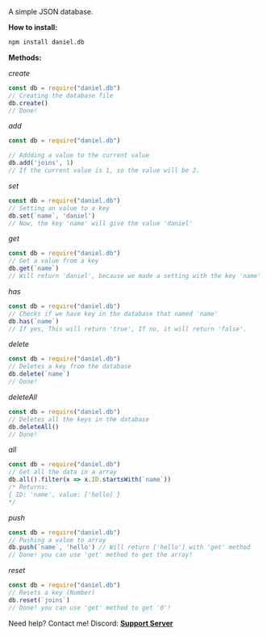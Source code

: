 A simple JSON database.

**How to install:**
```bat
npm install daniel.db
```


**Methods:**

*create*

```js
const db = require("daniel.db")
// Creating the database file 
db.create()
// Done!
```

*add*

```js
const db = require("daniel.db")

// Addding a value to the current value
db.add('joins', 1)
// If the current value is 1, so the value will be 2.
```

*set*

```js
const db = require("daniel.db")
// Setting an value to a key
db.set(`name`, 'daniel')
// Now, the key 'name' will give the value 'daniel'
```

*get*

```js
const db = require("daniel.db")
// Get a value from a key
db.get(`name`)
// Will return 'daniel', because we made a setting with the key 'name' and the value 'daniel'
```

*has*

```js
const db = require("daniel.db")
// Checks if we have key in the database that named 'name'
db.has(`name`)
// If yes, This will return 'true', If no, it will return 'false'.
```

*delete*

```js
const db = require("daniel.db")
// Deletes a key from the database
db.delete(`name`)
// Done!
```

*deleteAll*

```js
const db = require("daniel.db")
// Deletes all the keys in the database
db.deleteAll()
// Done!
```

*all*

```js
const db = require("daniel.db")
// Get all the data in a array
db.all().filter(x => x.ID.startsWith(`name`))
/* Returns: 
{ ID: 'name', value: ['hello] }
*/
```

*push*

```js
const db = require("daniel.db")
// Pushing a value to array
db.push(`name`, 'hello') // Will return ['hello'] with 'get' method
// Done! you can use 'get' method to get the array!
```

*reset*

```js
const db = require("daniel.db")
// Resets a key (Number)
db.reset(`joins`)
// Done! you can use 'get' method to get '0'!
```

Need help? Contact me!
Discord: [**Support Server**](https://discord.gg/aymsQd6VzV)
<br>




